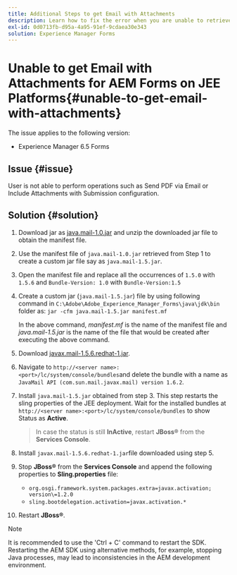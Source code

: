 ```yaml
---
title: Additional Steps to get Email with Attachments
description: Learn how to fix the error when you are unable to retrieve Email with Attachments for AEM Forms on JEE Platforms.
exl-id: 0d0713fb-d95a-4a95-91ef-9cdaea30e343
solution: Experience Manager Forms
---
```

# Unable to get Email with Attachments for AEM Forms on JEE Platforms{#unable-to-get-email-with-attachments}

The issue applies to the following version:

* Experience Manager 6.5 Forms

## Issue {#issue}

User is not able to perform operations such as Send PDF via Email or Include Attachments with Submission configuration.

## Solution {#solution}

1. Download jar as [java.mail-1.0.jar](/help/forms/using/java.mail-1.0.jar) and unzip the downloaded jar file to obtain the manifest file.

1. Use the manifest file of `java.mail-1.0.jar` retrieved from Step 1 to create a custom jar file say as `java.mail-1.5.jar`.

1. Open the manifest file and replace all the occurrences of `1.5.0` with `1.5.6` and `Bundle-Version: 1.0` with `Bundle-Version:1.5`

1. Create a custom jar (`java.mail-1.5.jar`) file by using following command in `C:\Adobe\Adobe_Experience_Manager_Forms\java\jdk\bin` folder as:
    `jar -cfm java.mail-1.5.jar manifest.mf`

    In the above command, *manifest.mf* is the name of the manifest file and *java.mail-1.5.jar* is the name of the file that would be created after executing the above command.         

1. Download [javax.mail-1.5.6.redhat-1.jar](https://mvnrepository.com/artifact/com.sun.mail/javax.mail/1.5.6.redhat-1).

1. Navigate to `http://<server name>:<port>/lc/system/console/bundles`and delete the bundle with a name as `JavaMail API (com.sun.mail.javax.mail) version 1.6.2`. 

1. Install `java.mail-1.5.jar` obtained from step 3. This step restarts the sling properties of the JEE deployment. Wait for the installed bundles at `http://<server name>:<port>/lc/system/console/bundles` to show Status as **Active**. 

    >In case the status is still **InActive**, restart   **JBoss&reg;** from the **Services Console**.


1. Install `javax.mail-1.5.6.redhat-1.jar`file downloaded using step 5.

1. Stop **JBoss&reg;** from the **Services Console** and append the following properties to **Sling.properties** file:
    * `org.osgi.framework.system.packages.extra=javax.activation; version\=1.2.0`
    * `sling.bootdelegation.activation=javax.activation.*`

1. Restart **JBoss&reg;**.

>[!NOTE]
>
> It is recommended to use the 'Ctrl + C' command to restart the SDK. Restarting the AEM SDK using alternative methods, for example, stopping Java processes, may lead to inconsistencies in the AEM development environment.

